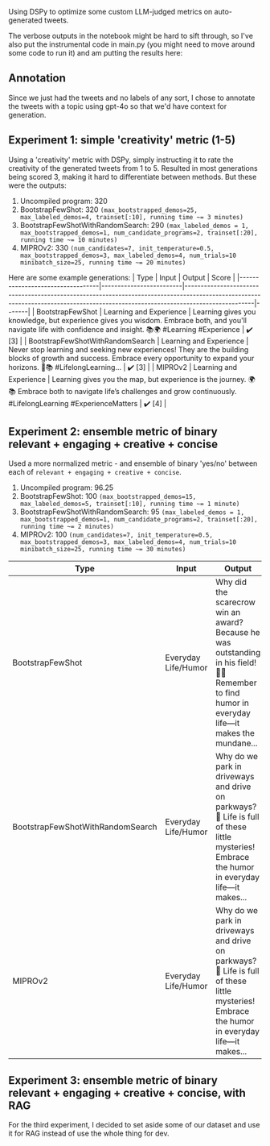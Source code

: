 Using DSPy to optimize some custom LLM-judged metrics on auto-generated tweets.

The verbose outputs in the notebook might be hard to sift through, so I've also put the instrumental code in main.py (you might need to move around some code to run it) and am putting the results here:

## Annotation
Since we just had the tweets and no labels of any sort, I chose to annotate the tweets with a topic using gpt-4o so that we'd have context for generation.

## Experiment 1: simple 'creativity' metric (1-5)
Using a 'creativity' metric with DSPy, simply instructing it to rate the creativity of the generated tweets from 1 to 5. 
Resulted in most generations being scored 3, making it hard to differentiate between methods. But these were the outputs:

1) Uncompiled program: 320
2) BootstrapFewShot: 320 `(max_bootstrapped_demos=25, max_labeled_demos=4, trainset[:10], running time ~= 3 minutes)`
3) BootstrapFewShotWithRandomSearch: 290 `(max_labeled_demos = 1, max_bootstrapped_demos=1, num_candidate_programs=2, trainset[:20], running time ~= 10 minutes)`
4) MIPROv2: 330 `(num_candidates=7, init_temperature=0.5, max_bootstrapped_demos=3, max_labeled_demos=4, num_trials=10 minibatch_size=25, running time ~= 20 minutes)`

Here are some example generations:
| Type                             | Input                   | Output                                                                                                                                                                          | Score |
|----------------------------------|-------------------------|---------------------------------------------------------------------------------------------------------------------------------------------------------------------------------|-------|
| BootstrapFewShot                 | Learning and Experience | Learning gives you knowledge, but experience gives you wisdom. Embrace both, and you'll navigate life with confidence and insight. 📚🌍 #Learning #Experience                     | ✔️ [3] |
| BootstrapFewShotWithRandomSearch | Learning and Experience | Never stop learning and seeking new experiences! They are the building blocks of growth and success. Embrace every opportunity to expand your horizons. 🌟📚 #LifelongLearning... | ✔️ [3] |
| MIPROv2                          | Learning and Experience | Learning gives you the map, but experience is the journey. 🌍📚 Embrace both to navigate life’s challenges and grow continuously. #LifelongLearning #ExperienceMatters            | ✔️ [4] |

## Experiment 2: ensemble metric of binary relevant + engaging + creative + concise
Used a more normalized metric - and ensemble of binary 'yes/no' between each of `relevant + engaging + creative + concise`.

1) Uncompiled program: 96.25
2) BootstrapFewShot: 100 `(max_bootstrapped_demos=15, max_labeled_demos=5, trainset[:10], running time ~= 1 minute)`
3) BootstrapFewShotWithRandomSearch: 95 `(max_labeled_demos = 1, max_bootstrapped_demos=1, num_candidate_programs=2, trainset[:20], running time ~= 2 minutes)`
4) MIPROv2: 100 `(num_candidates=7, init_temperature=0.5, max_bootstrapped_demos=3, max_labeled_demos=4, num_trials=10 minibatch_size=25, running time ~= 30 minutes)`

| Type                             | Input               | Output                                                                                                                                          | Score   |
|----------------------------------|---------------------|-------------------------------------------------------------------------------------------------------------------------------------------------|---------|
| BootstrapFewShot                 | Everyday Life/Humor | Why did the scarecrow win an award? Because he was outstanding in his field! 🌾😄 Remember to find humor in everyday life—it makes the mundane... | ✔️ [1.0]   |
| BootstrapFewShotWithRandomSearch | Everyday Life/Humor | Why do we park in driveways and drive on parkways? 🤔 Life is full of these little mysteries! Embrace the humor in everyday life—it makes... | ✔️ [1.0] |
| MIPROv2                          | Everyday Life/Humor | Why do we park in driveways and drive on parkways? 🤔 Life is full of these little mysteries! Embrace the humor in everyday life—it makes...     | ✔️ [1.0] |

## Experiment 3: ensemble metric of binary relevant + engaging + creative + concise, with RAG
For the third experiment, I decided to set aside some of our dataset and use it for RAG instead of use the whole thing for dev.